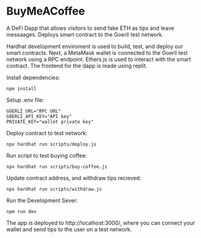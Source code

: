 # BuyMeACoffee

A DeFi Dapp that allows visitors to send fake ETH as tips and leave messaages. Deploys smart contract to the Goerli test network.

Hardhat development enviroment is used to build, test, and deploy our smart contracts. Next, a MetaMask wallet is connected to the Goerli test network
using a RPC endpoint. Ethers.js is used to interact with the smart contract. The frontend for the dapp is made using replit. 

Install dependencies:

```
npm install
```

Setup .env file:

```
GOERLI_URL="RPC URL"
GOERLI_API_KEY="API key"
PRIVATE_KEY="wallet private key"
```

Deploy contract to test network:

```
npx hardhat run scripts/deploy.js
```

Run script to test buying coffee:

```
npx hardhat run scripts/buy-coffee.js
```

Update contract address, and withdraw tips recieved:

```
npx hardhat run scripts/withdraw.js
```

Run the Development Sever:

```
npm run dev
```

The app is deployed to http://localhost:3000/, where you can connect your wallet and send tips to the user on a test network. 
